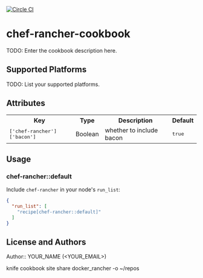 [![Circle CI](https://circleci.com/gh/mediadepot/chef-docker_rancher.svg?style=svg)](https://circleci.com/gh/mediadepot/chef-docker_rancher)
# chef-rancher-cookbook


TODO: Enter the cookbook description here.

## Supported Platforms

TODO: List your supported platforms.

## Attributes

<table>
  <tr>
    <th>Key</th>
    <th>Type</th>
    <th>Description</th>
    <th>Default</th>
  </tr>
  <tr>
    <td><tt>['chef-rancher']['bacon']</tt></td>
    <td>Boolean</td>
    <td>whether to include bacon</td>
    <td><tt>true</tt></td>
  </tr>
</table>

## Usage

### chef-rancher::default

Include `chef-rancher` in your node's `run_list`:

```json
{
  "run_list": [
    "recipe[chef-rancher::default]"
  ]
}
```

## License and Authors

Author:: YOUR_NAME (<YOUR_EMAIL>)



knife cookbook site share docker_rancher -o ~/repos